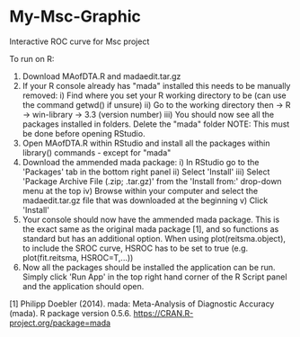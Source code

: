 # My-Msc-Graphic
Interactive ROC curve for Msc project

To run on R:
1. Download MAofDTA.R and madaedit.tar.gz
2. If your R console already has "mada" installed this needs to be manually removed:
   i) Find where you set your R working directory to be (can use the command getwd() if unsure)
   ii) Go to the working directory then -> R -> win-library -> 3.3 (version number)
   iii) You should now see all the packages installed in folders. Delete the "mada" folder
   NOTE: This must be done before opening RStudio. 
3. Open MAofDTA.R within RStudio and install all the packages within library() commands - except for "mada"
4. Download the ammended mada package:
   i) In RStudio go to the 'Packages' tab in the bottom right panel
   ii) Select 'Install'
   iii) Select 'Package Archive File (.zip; .tar.gz)' from the 'Install from:' drop-down menu at the top
   iv) Browse within your computer and select the madaedit.tar.gz file that was downloaded at the beginning
   v) Click 'Install'
5. Your console should now have the ammended mada package. This is the exact same as the original mada package [1], and so functions as standard but has an additional option. When using plot(reitsma.object), to include the SROC curve, HSROC has to be set to true (e.g. plot(fit.reitsma, HSROC=T,...))
6. Now all the packages should be installed the application can be run. Simply click 'Run App' in the top right hand corner of the R Script panel and the application should open.

[1] Philipp Doebler (2014). mada: Meta-Analysis of Diagnostic Accuracy (mada). R package version 0.5.6.
  https://CRAN.R-project.org/package=mada
